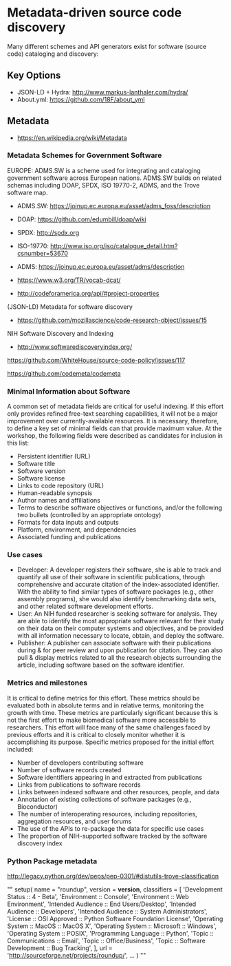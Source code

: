 # Metadata-driven source code discovery

Many different schemes and API generators exist for software (source code) cataloging and discovery:


## Key Options
* JSON-LD +  Hydra:  http://www.markus-lanthaler.com/hydra/
* About.yml:  https://github.com/18F/about_yml



## Metadata
* https://en.wikipedia.org/wiki/Metadata



### Metadata Schemes for Government Software

EUROPE:  ADMS.SW is a scheme used for integrating and cataloging government software across European nations. ADMS.SW builds on related schemas including DOAP, SPDX, ISO 19770-2, ADMS, and the Trove software map.
* ADMS.SW: https://joinup.ec.europa.eu/asset/adms_foss/description
* DOAP: https://github.com/edumbill/doap/wiki
* SPDX: http://spdx.org
* ISO-19770: http://www.iso.org/iso/catalogue_detail.htm?csnumber=53670
* ADMS: https://joinup.ec.europa.eu/asset/adms/description


* https://www.w3.org/TR/vocab-dcat/
* http://codeforamerica.org/api/#project-properties








(JSON-LD) Metadata for software discovery
* https://github.com/mozillascience/code-research-object/issues/15

NIH Software Discovery and Indexing
* http://www.softwarediscoveryindex.org/




https://github.com/WhiteHouse/source-code-policy/issues/117

https://github.com/codemeta/codemeta



### Minimal Information about Software

A common set of metadata fields are critical for useful indexing. If this effort only provides refined free-text searching capabilities, it will not be a major improvement over currently-available resources. It is necessary, therefore, to define a key set of minimal fields can that provide maximum value. At the workshop, the following fields were described as candidates for inclusion in this list:

* Persistent identifier (URL)
* Software title
* Software version
* Software license
* Links to code repository (URL)
* Human-readable synopsis
* Author names and affiliations
* Terms to describe software objectives or functions, and/or the following two bullets (controlled by an appropriate ontology)
* Formats for data inputs and outputs
* Platform, environment, and dependencies
* Associated funding and publications

### Use cases
* Developer: A developer registers their software, she is able to track and quantify all use of their software in scientific publications, through comprehensive and accurate citation of the index-associated identifier. With the ability to find similar types of software packages (e.g., other assembly programs), she would also identify benchmarking data sets, and other related software development efforts.
* User: An NIH funded researcher is seeking software for analysis. They are able to identify the most appropriate software relevant for their study on their data on their computer systems and objectives, and be provided with all information necessary to locate, obtain, and deploy the software.
* Publisher: A publisher can associate software with their publications during & for peer review and upon publication for citation. They can also pull & display metrics related to all the research objects surrounding the article, including software based on the software identifier.

### Metrics and milestones

It is critical to define metrics for this effort. These metrics should be evaluated both in absolute terms and in relative terms, monitoring the growth with time. These metrics are particularly significant because this is not the first effort to make biomedical software more accessible to researchers. This effort will face many of the same challenges faced by previous efforts and it is critical to closely monitor whether it is accomplishing its purpose. Specific metrics proposed for the initial effort included:

* Number of developers contributing software
* Number of software records created
* Software identifiers appearing in and extracted from publications
* Links from publications to software records
* Links between indexed software and other resources, people, and data
* Annotation of existing collections of software packages (e.g., Bioconductor)
* The number of interoperating resources, including repositories, aggregation resources, and user forums
* The use of the APIs to re-package the data for specific use cases
* The proportion of NIH-supported software tracked by the software discovery index



### Python Package metadata
http://legacy.python.org/dev/peps/pep-0301/#distutils-trove-classification

""
setup(
    name = "roundup",
    version = __version__,
    classifiers = [
        'Development Status :: 4 - Beta',
        'Environment :: Console',
        'Environment :: Web Environment',
        'Intended Audience :: End Users/Desktop',
        'Intended Audience :: Developers',
        'Intended Audience :: System Administrators',
        'License :: OSI Approved :: Python Software Foundation License',
        'Operating System :: MacOS :: MacOS X',
        'Operating System :: Microsoft :: Windows',
        'Operating System :: POSIX',
        'Programming Language :: Python',
        'Topic :: Communications :: Email',
        'Topic :: Office/Business',
        'Topic :: Software Development :: Bug Tracking',
    ],
    url = 'http://sourceforge.net/projects/roundup/',
    ...
)
""

